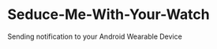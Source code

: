 Seduce-Me-With-Your-Watch
=========================

Sending notification to your Android Wearable Device
